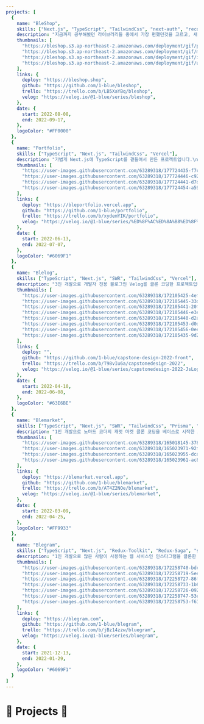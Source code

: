 ```yaml
---
projects: [
  {
    name: "BleShop",
    skills: ["Next.js", "TypeScript", "TailwindCss", "next-auth", "recoil", "prisma", "AWS-EC2", "AWS-S3"],
    description: "지금까지 공부해봤던 라이브러리들 중에서 가장 편했던것을 고르고, 새롭게 시도할 것을 선택해 적용한 프로젝트입니다.\n\n프로젝트의 첫 번째 목적은 타입을 제대로 활용하는 것입니다. 다른 프로젝트를 만들다가 항상 느꼈던 부분이 가면 갈수록 타입이 꼬여서 수정이 너무 어려워지는 문제를 겪어왔습니다. 처음부터 타입을 제대로 지정하고 문제없이 동작하도록 코드를 구성했습니다.\n두 번째로는 결제 기능입니다. 뭔가 실제로 사용할 수 있는 프로젝트를 만들어보고 싶었습니다.\n마지막으로 버그 없는 프로젝트입니다. 여태까지 만들었던 모든 프로젝트는 작든 크든 배포만하면 항상 버그가 생겼는데 이번에는 모든 버그와 경고는 해결하고 문제 없이 동작하도록 만들었습니다.",
    thumbnails: [
      "https://bleshop.s3.ap-northeast-2.amazonaws.com/deployment/gif/payment.gif",
      "https://bleshop.s3.ap-northeast-2.amazonaws.com/deployment/gif/mobile_payment.gif",
      "https://bleshop.s3.ap-northeast-2.amazonaws.com/deployment/gif/infinite_scrolling.gif",
      "https://bleshop.s3.ap-northeast-2.amazonaws.com/deployment/gif/upload_photo.gif",
    ],
    links: {
      deploy: "https://bleshop.shop",
      github: "https://github.com/1-blue/bleshop",
      trello: "https://trello.com/b/LB5XaYBq/bleshop",
      velog: "https://velog.io/@1-blue/series/bleshop",
    },
    date: {
      start: 2022-08-08,
      end: 2022-09-17,
    },
    logoColor: "#FF0000"
  },
  {
    name: "Portfolio",
    skills: ["TypeScript", "Next.js", "TailwindCss", "Vercel"],
    description: "가볍게 Next.js에 TypeScript를 곁들여서 만든 프로젝트입니다.\nCSS는 TailwindCss를 이용했고, 배포는 Versel을 이용해서 간단하게 처리했습니다.\n\n[`<details>`에 ResizeObserver를 이용해서 스킬을 구현](https://velog.io/@1-blue/%EC%83%81%EC%84%B8-%EB%82%B4%EC%9A%A9-%EB%B3%B4%EA%B8%B0-details-summary)했고, IntersectionObserver을 이용해서 [스크롤 애니메이션](https://velog.io/@1-blue/%EC%8A%A4%ED%81%AC%EB%A1%A4%EC%97%90-%EC%9D%98%ED%95%9C-%EC%95%A0%EB%8B%88%EB%A9%94%EC%9D%B4%EC%85%98)과 [TOC](https://velog.io/@1-blue/%EB%AA%A9%EC%B0%A8-%EC%8A%A4%ED%81%AC%EB%A1%A4-TOC)를 구현했으며, 모든 데이터들은 정적인 markdown파일로 따로 관리하며 빌드 시 파일을 읽어서 내용을 채우도록 [데이터와 동작 로직을 분리](https://velog.io/@1-blue/%EC%A0%95%EC%A0%81-%EB%8D%B0%EC%9D%B4%ED%84%B0-%EA%B4%80%EB%A6%AC-%EB%B0%8F-%EB%A7%88%ED%81%AC%EB%8B%A4%EC%9A%B4-%ED%8C%8C%EC%8B%B1)했습니다.",
    thumbnails: [
      "https://user-images.githubusercontent.com/63289318/177724435-f7c538ee-e3ca-4fc8-b16f-193eae8c01de.gif",
      "https://user-images.githubusercontent.com/63289318/177724446-c924d0c1-7a80-40cd-8f81-9159af19a21b.gif",
      "https://user-images.githubusercontent.com/63289318/177724441-d7da8c39-e33c-44ca-a6d6-37c919c31c26.gif",
      "https://user-images.githubusercontent.com/63289318/177724454-a59d8482-41aa-4334-b39c-8a7de772c560.gif",
    ],
    links: {
      deploy: "https://bleportfolio.vercel.app",
      github: "https://github.com/1-blue/portfolio",
      trello: "https://trello.com/b/xydemYIK/portfolio",
      velog: "https://velog.io/@1-blue/series/%ED%8F%AC%ED%8A%B8%ED%8F%B4%EB%A6%AC%EC%98%A4",
    },
    date: {
      start: 2022-06-13,
      end: 2022-07-07,
    },
    logoColor: "#6069F1"
  },
  {
    name: "Blelog",
    skills: ["TypeScript", "Next.js", "SWR", "TailwindCss", "Vercel"],
    description: "3인 개발으로 개발자 전용 블로그인 Velog를 클론 코딩한 프로젝트입니다.\n현재 사용하고 있는 서비스를 따라 만들면서 많은 경험을 하고 미래에 만들어볼 개인 블로그를 위해서 선택하게 되었습니다.\n\n처음으로 프론트엔드 영역만 맡아서 개발을 진행했으며, API문서를 만들어서 어떤 API로 어떤 데이터를 첨부해서 요청하면 어떤 데이터를 받을지 미리 정해두고 개발을 진행했습니다.\n구현 기능으로는 테마, 카테고리별 게시글 분류, 태그 기반 게시글 검색, 마크다운 미리보기, 게시글 임시 저장 등의 기능을 구현했습니다.\n\n> 아직 미완성 상태이므로 배포하지 않았습니다.",
    thumbnails: [
      "https://user-images.githubusercontent.com/63289318/172105425-4ef03677-cd95-44d1-a0bc-8a094bd94e02.gif",
      "https://user-images.githubusercontent.com/63289318/172105445-33dd6b29-6357-4b36-b069-35e880ec7ea9.gif",
      "https://user-images.githubusercontent.com/63289318/172105441-20f8e01a-b0a4-4bf6-9828-b1affc724481.gif",
      "https://user-images.githubusercontent.com/63289318/172105446-e3e418df-8241-42fd-a541-44ff6a2c2648.gif",
      "https://user-images.githubusercontent.com/63289318/172105440-d2ad1c18-e07b-4075-9617-ad846ce56391.gif",
      "https://user-images.githubusercontent.com/63289318/172105453-d0dbedab-18a6-4625-bfc9-5066affebfe1.gif",
      "https://user-images.githubusercontent.com/63289318/172105456-0ee53363-c238-48c9-93e6-ca916e1c7a13.gif",
      "https://user-images.githubusercontent.com/63289318/172105435-9d2d48db-bf05-489c-9960-44500b4391e9.gif",
    ],
    links: {
      deploy: "",
      github: "https://github.com/1-blue/capstone-design-2022-front",
      trello: "https://trello.com/b/T98vIu6a/capstonedesign-2022",
      velog: "https://velog.io/@1-blue/series/capstonedesign-2022-JsLog",
    },
    date: {
      start: 2022-04-10,
      end: 2022-06-08,
    },
    logoColor: "#63E6BE"
  },
  {
    name: "Blemarket",
    skills: ["TypeScript", "Next.js", "SWR", "TailwindCss", "Prisma", "PlanetScale", "Socket.io", "AWS-S3", "Vercel"],
    description: "1인 개발으로 노마드 코더의 캐럿 마켓 클론 코딩을 베이스로 시작한 프로젝트입니다.\n강의에서 Next.js + Typescript와 SWR, Prisma, planet-scale, versel에 대해서 배울 수 있었습니다.\n\n만들어보면서 Redux나 Recoil같은 상태 관리 라이브러리를 필수적으로 사용할 필요 없이 SWR같은 데이터 패칭 라이브러리로 대체할 수 있다는 점을 배웠습니다. 또한 serverless로 애플리케이션을 배포하는 법, TypeScript와 TailwindCss의 유용함에 대해서 알게 되었습니다.\n\n강의에서 구현해주는 유저, 상품, 게시글, 댓글, 좋아요 CURD외에도 페이지네이션, 1 : 1 채팅, 키워드 기반 상품 검색, 상품 상태 ( 판매중, 예약중, 판매완료 ) 등의 기능을 추가적으로 구현했습니다.\n\n> 정확한 원인은 모르지만 현재 vercel로 배포한 상태에서 서버의 응답이 매우 느립니다.",
    thumbnails: [
      "https://user-images.githubusercontent.com/63289318/165018145-3785b1d1-d72d-46ec-8490-894abae7e004.gif",
      "https://user-images.githubusercontent.com/63289318/165023971-92f33af2-f1f9-4d1f-890b-94fe4b1e562c.gif",
      "https://user-images.githubusercontent.com/63289318/165023955-dca04bba-d69a-41fb-ab58-27059bc4dd7d.gif",
      "https://user-images.githubusercontent.com/63289318/165023961-ac84e8df-85b1-483d-b0c7-77c911ee7ffc.gif",
    ],
    links: {
      deploy: "https://blemarket.vercel.app",
      github: "https://github.com/1-blue/blemarket",
      trello: "https://trello.com/b/AT4Z2NOe/blemarket",
      velog: "https://velog.io/@1-blue/series/blemarket",
    },
    date: {
      start: 2022-03-09,
      end: 2022-04-25,
    },
    logoColor: "#FF9933"
  },
  {
    name: "Blegram",
    skills: ["TypeScript", "Next.js", "Redux-Toolkit", "Redux-Saga", "styled-components", "Express", "Sequelize", "Passport", "Socket.io", "AWS-EC2", "AWS-S3", "Nginx"],
    description: "1인 개발으로 많은 사람이 사용하는 웹 서비스인 인스타그램을 클론한 서비스입니다.\n많은 기능이 내장되어 있어서 원하는 기능들을 하나씩 추가해볼 수 있으므로 선택했습니다.\n\n1인 개발로 프론트는 SEO를 위해서 Next.js를 선택했고, 백엔드는 Node.js, 데이터베이스는 Mysql, 배포는 AWS-EC2, 정적 이미지 처리는 AWS-S3를 선택했습니다.\n처음으로 프론트 엔드, 백엔드, 데이터베이스, 배포까지 경험해봄으로써 SEO, 프론트엔드와 백엔드의 관계, 배포 시 겪을 수 있는 문제들을 충분히 경험하고 받아들일 수 있는 프로젝트였습니다.\n또한 Redux-Toolkit과 Redux-Saga의 Flux패턴을 이용한 상태관리에 대한 경험을 충분히 할 수 있었습니다. \n그리고 v1.0.0에서는 React.js 사용, v2.0.0에서는 Next.js로 변경, v3.0.0에서는 TypeScript 적용, 이후에 Redux-Toolkit으로 변경해봄으로써 어떤 식으로 코드를 구성할지에 대해 생각을 많이 해본 프로젝트입니다.\n\n> 한 달에 15일 이상 요금이 청구되기 때문에 매달 1~15일만 사이트가 열려 있을 수 도 있습니다.",
    thumbnails: [
      "https://user-images.githubusercontent.com/63289318/172258740-bdc93fc5-05be-4831-888d-a5c32eb823fb.gif",
      "https://user-images.githubusercontent.com/63289318/172258719-5ee3176c-f447-4ac3-946b-00aee979e0a3.gif",
      "https://user-images.githubusercontent.com/63289318/172258727-86f76f73-e4d2-400a-9f07-58e7f47db586.gif",
      "https://user-images.githubusercontent.com/63289318/172258733-1b63207f-4937-4eb2-9a5d-81f1cdb3e226.gif",
      "https://user-images.githubusercontent.com/63289318/172258726-092bbe88-3969-49cf-a118-9d8456122b2c.gif",
      "https://user-images.githubusercontent.com/63289318/172258747-53ea1155-2708-49cd-8f73-37a1f5e0817b.gif",
      "https://user-images.githubusercontent.com/63289318/172258753-f614fbd3-5035-4773-9609-8de3a66ea105.gif",
    ],
    links: {
      deploy: "https://blegram.com",
      github: "https://github.com/1-blue/blegram",
      trello: "https://trello.com/b/jBz14zzw/bluegram",
      velog: "https://velog.io/@1-blue/series/bluegram",
    },
    date: {
      start: 2021-12-13,
      end: 2022-01-29,
    },
    logoColor: "#6069F1"
  }
]
---
```


# 🐲 Projects 🐲